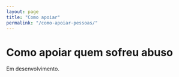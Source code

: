 ```yaml
---
layout: page
title: "Como apoiar"
permalink: "/como-apoiar-pessoas/"
---
```


# Como apoiar quem sofreu abuso

Em desenvolvimento.
